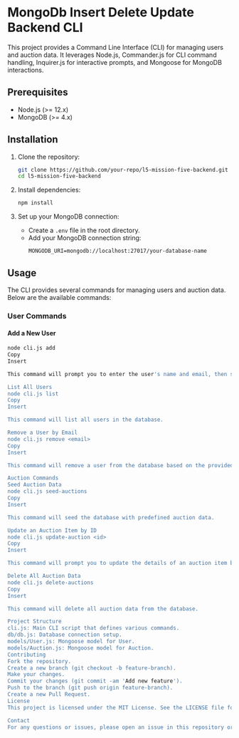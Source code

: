 # MongoDb Insert Delete Update Backend CLI

This project provides a Command Line Interface (CLI) for managing users and auction data. It leverages Node.js, Commander.js for CLI command handling, Inquirer.js for interactive prompts, and Mongoose for MongoDB interactions.

## Prerequisites

- Node.js (>= 12.x)
- MongoDB (>= 4.x)

## Installation

1. Clone the repository:
    ```bash
    git clone https://github.com/your-repo/l5-mission-five-backend.git
    cd l5-mission-five-backend
    ```

2. Install dependencies:
    ```bash
    npm install
    ```

3. Set up your MongoDB connection:
    - Create a `.env` file in the root directory.
    - Add your MongoDB connection string:
      ```env
      MONGODB_URI=mongodb://localhost:27017/your-database-name
      ```

## Usage

The CLI provides several commands for managing users and auction data. Below are the available commands:

### User Commands

#### Add a New User

```bash
node cli.js add
Copy
Insert

This command will prompt you to enter the user's name and email, then save the new user to the database.

List All Users
node cli.js list
Copy
Insert

This command will list all users in the database.

Remove a User by Email
node cli.js remove <email>
Copy
Insert

This command will remove a user from the database based on the provided email.

Auction Commands
Seed Auction Data
node cli.js seed-auctions
Copy
Insert

This command will seed the database with predefined auction data.

Update an Auction Item by ID
node cli.js update-auction <id>
Copy
Insert

This command will prompt you to update the details of an auction item based on the provided ID.

Delete All Auction Data
node cli.js delete-auctions
Copy
Insert

This command will delete all auction data from the database.

Project Structure
cli.js: Main CLI script that defines various commands.
db/db.js: Database connection setup.
models/User.js: Mongoose model for User.
models/Auction.js: Mongoose model for Auction.
Contributing
Fork the repository.
Create a new branch (git checkout -b feature-branch).
Make your changes.
Commit your changes (git commit -am 'Add new feature').
Push to the branch (git push origin feature-branch).
Create a new Pull Request.
License
This project is licensed under the MIT License. See the LICENSE file for details.

Contact
For any questions or issues, please open an issue in this repository or contact the maintainer at [maryroseantoniowork21@gmail.com].

